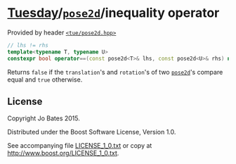 [Tuesday](../../../README.md)/[`pose2d`](../../headers/pose2d.md)/inequality operator
=====================================================================================
Provided by header [`<tue/pose2d.hpp>`](../../headers/pose2d.md)

```c++
// lhs != rhs
template<typename T, typename U>
constexpr bool operator==(const pose2d<T>& lhs, const pose2d<U>& rhs) noexcept;
```

Returns `false` if the `translation`'s and `rotation`'s of two
[`pose2d`](../../headers/pose2d.md)'s compare equal and `true` otherwise.

License
-------
Copyright Jo Bates 2015.

Distributed under the Boost Software License, Version 1.0.

See accompanying file [LICENSE_1_0.txt](../../../LICENSE_1_0.txt) or copy at
http://www.boost.org/LICENSE_1_0.txt.
